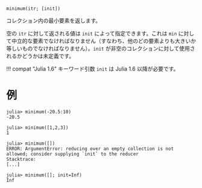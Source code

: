 ```
minimum(itr; [init])
```

コレクション内の最小要素を返します。

空の `itr` に対して返される値は `init` によって指定できます。これは `min` に対して中立的な要素でなければなりません（すなわち、他のどの要素よりも大きいか等しいものでなければなりません）。`init` が非空のコレクションに対して使用されるかどうかは未定義です。

!!! compat "Julia 1.6"
    キーワード引数 `init` は Julia 1.6 以降が必要です。


# 例

```jldoctest
julia> minimum(-20.5:10)
-20.5

julia> minimum([1,2,3])
1

julia> minimum([])
ERROR: ArgumentError: reducing over an empty collection is not allowed; consider supplying `init` to the reducer
Stacktrace:
[...]

julia> minimum([]; init=Inf)
Inf
```
